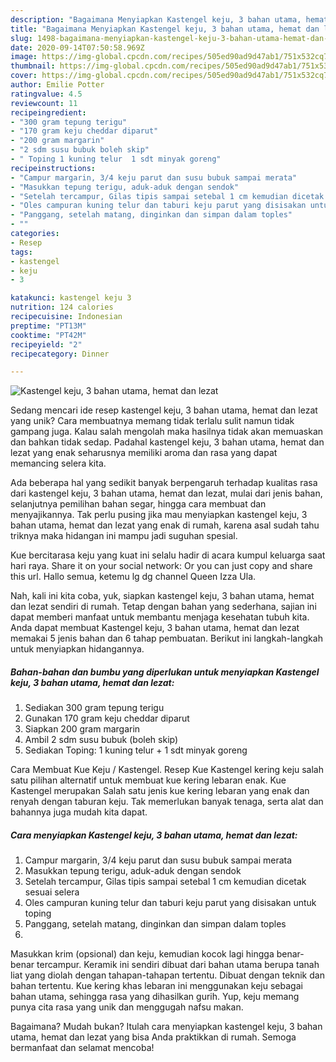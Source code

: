 ```yaml
---
description: "Bagaimana Menyiapkan Kastengel keju, 3 bahan utama, hemat dan lezat Anti Gagal"
title: "Bagaimana Menyiapkan Kastengel keju, 3 bahan utama, hemat dan lezat Anti Gagal"
slug: 1498-bagaimana-menyiapkan-kastengel-keju-3-bahan-utama-hemat-dan-lezat-anti-gagal
date: 2020-09-14T07:50:58.969Z
image: https://img-global.cpcdn.com/recipes/505ed90ad9d47ab1/751x532cq70/kastengel-keju-3-bahan-utama-hemat-dan-lezat-foto-resep-utama.jpg
thumbnail: https://img-global.cpcdn.com/recipes/505ed90ad9d47ab1/751x532cq70/kastengel-keju-3-bahan-utama-hemat-dan-lezat-foto-resep-utama.jpg
cover: https://img-global.cpcdn.com/recipes/505ed90ad9d47ab1/751x532cq70/kastengel-keju-3-bahan-utama-hemat-dan-lezat-foto-resep-utama.jpg
author: Emilie Potter
ratingvalue: 4.5
reviewcount: 11
recipeingredient:
- "300 gram tepung terigu"
- "170 gram keju cheddar diparut"
- "200 gram margarin"
- "2 sdm susu bubuk boleh skip"
- " Toping 1 kuning telur  1 sdt minyak goreng"
recipeinstructions:
- "Campur margarin, 3/4 keju parut dan susu bubuk sampai merata"
- "Masukkan tepung terigu, aduk-aduk dengan sendok"
- "Setelah tercampur, Gilas tipis sampai setebal 1 cm kemudian dicetak sesuai selera"
- "Oles campuran kuning telur dan taburi keju parut yang disisakan untuk toping"
- "Panggang, setelah matang, dinginkan dan simpan dalam toples"
- ""
categories:
- Resep
tags:
- kastengel
- keju
- 3

katakunci: kastengel keju 3 
nutrition: 124 calories
recipecuisine: Indonesian
preptime: "PT13M"
cooktime: "PT42M"
recipeyield: "2"
recipecategory: Dinner

---
```



![Kastengel keju, 3 bahan utama, hemat dan lezat](https://img-global.cpcdn.com/recipes/505ed90ad9d47ab1/751x532cq70/kastengel-keju-3-bahan-utama-hemat-dan-lezat-foto-resep-utama.jpg)

Sedang mencari ide resep kastengel keju, 3 bahan utama, hemat dan lezat yang unik? Cara membuatnya memang tidak terlalu sulit namun tidak gampang juga. Kalau salah mengolah maka hasilnya tidak akan memuaskan dan bahkan tidak sedap. Padahal kastengel keju, 3 bahan utama, hemat dan lezat yang enak seharusnya memiliki aroma dan rasa yang dapat memancing selera kita.

Ada beberapa hal yang sedikit banyak berpengaruh terhadap kualitas rasa dari kastengel keju, 3 bahan utama, hemat dan lezat, mulai dari jenis bahan, selanjutnya pemilihan bahan segar, hingga cara membuat dan menyajikannya. Tak perlu pusing jika mau menyiapkan kastengel keju, 3 bahan utama, hemat dan lezat yang enak di rumah, karena asal sudah tahu triknya maka hidangan ini mampu jadi suguhan spesial.

Kue bercitarasa keju yang kuat ini selalu hadir di acara kumpul keluarga saat hari raya. Share it on your social network: Or you can just copy and share this url. Hallo semua, ketemu lg dg channel Queen Izza Ula.


Nah, kali ini kita coba, yuk, siapkan kastengel keju, 3 bahan utama, hemat dan lezat sendiri di rumah. Tetap dengan bahan yang sederhana, sajian ini dapat memberi manfaat untuk membantu menjaga kesehatan tubuh kita. Anda dapat membuat Kastengel keju, 3 bahan utama, hemat dan lezat memakai 5 jenis bahan dan 6 tahap pembuatan. Berikut ini langkah-langkah untuk menyiapkan hidangannya.

<!--inarticleads1-->

##### Bahan-bahan dan bumbu yang diperlukan untuk menyiapkan Kastengel keju, 3 bahan utama, hemat dan lezat:

1. Sediakan 300 gram tepung terigu
1. Gunakan 170 gram keju cheddar diparut
1. Siapkan 200 gram margarin
1. Ambil 2 sdm susu bubuk (boleh skip)
1. Sediakan  Toping: 1 kuning telur + 1 sdt minyak goreng


Cara Membuat Kue Keju / Kastengel. Resep Kue Kastengel kering keju salah satu pilihan alternatif untuk membuat kue kering lebaran enak. Kue Kastengel merupakan Salah satu jenis kue kering lebaran yang enak dan renyah dengan taburan keju. Tak memerlukan banyak tenaga, serta alat dan bahannya juga mudah kita dapat. 

<!--inarticleads2-->

##### Cara menyiapkan Kastengel keju, 3 bahan utama, hemat dan lezat:

1. Campur margarin, 3/4 keju parut dan susu bubuk sampai merata
1. Masukkan tepung terigu, aduk-aduk dengan sendok
1. Setelah tercampur, Gilas tipis sampai setebal 1 cm kemudian dicetak sesuai selera
1. Oles campuran kuning telur dan taburi keju parut yang disisakan untuk toping
1. Panggang, setelah matang, dinginkan dan simpan dalam toples
1. 


Masukkan krim (opsional) dan keju, kemudian kocok lagi hingga benar-benar tercampur. Keramik ini sendiri dibuat dari bahan utama berupa tanah liat yang diolah dengan tahapan-tahapan tertentu. Dibuat dengan teknik dan bahan tertentu. Kue kering khas lebaran ini menggunakan keju sebagai bahan utama, sehingga rasa yang dihasilkan gurih. Yup, keju memang punya cita rasa yang unik dan menggugah nafsu makan. 

Bagaimana? Mudah bukan? Itulah cara menyiapkan kastengel keju, 3 bahan utama, hemat dan lezat yang bisa Anda praktikkan di rumah. Semoga bermanfaat dan selamat mencoba!
